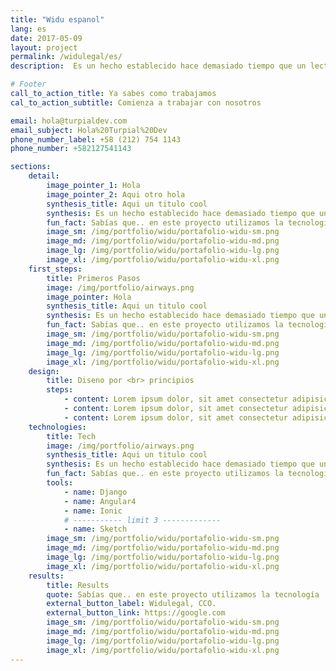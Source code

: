 ```yaml
---
title: "Widu espanol"
lang: es
date: 2017-05-09
layout: project
permalink: /widulegal/es/
description:  Es un hecho establecido hace demasiado tiempo que un lector se distraerá con el contenido del texto...

# Footer
call_to_action_title: Ya sabes como trabajamos
cal_to_action_subtitle: Comienza a trabajar con nosotros

email: hola@turpialdev.com
email_subject: Hola%20Turpial%20Dev
phone_number_label: +58 (212) 754 1143
phone_number: +582127541143

sections:
    detail:
        image_pointer_1: Hola
        image_pointer_2: Aqui otro hola
        synthesis_title: Aqui un titulo cool
        synthesis: Es un hecho establecido hace demasiado tiempo que un lector se distraerá con el contenido del texto Es un hecho establecido hace demasiado tiempo que un lector se distraerá con elcontenido del texto.
        fun_fact: Sabías que.. en este proyecto utilizamos la tecnología ‘Lorem ipsum” para tal cosa texto aqui lorem ipsum para tal cosa texto aqui lorem ipsum.
        image_sm: /img/portfolio/widu/portafolio-widu-sm.png
        image_md: /img/portfolio/widu/portafolio-widu-md.png
        image_lg: /img/portfolio/widu/portafolio-widu-lg.png
        image_xl: /img/portfolio/widu/portafolio-widu-xl.png
    first_steps:
        title: Primeros Pasos
        image: /img/portfolio/airways.png
        image_pointer: Hola
        synthesis_title: Aqui un titulo cool
        synthesis: Es un hecho establecido hace demasiado tiempo que un lector se distraerá con el contenido del texto Es un hecho establecido hace demasiado tiempo que un lector se distraerá con elcontenido del texto.
        fun_fact: Sabías que.. en este proyecto utilizamos la tecnología ‘Lorem ipsum” para tal cosa texto aqui lorem ipsum para tal cosa texto aqui lorem ipsum.
        image_sm: /img/portfolio/widu/portafolio-widu-sm.png
        image_md: /img/portfolio/widu/portafolio-widu-md.png
        image_lg: /img/portfolio/widu/portafolio-widu-lg.png
        image_xl: /img/portfolio/widu/portafolio-widu-xl.png
    design:
        title: Diseno por <br> principios
        steps:
            - content: Lorem ipsum dolor, sit amet consectetur adipisicing elit. Voluptatibus voluptatum nemo vel reprehenderit cumque maxime perferendis. Obcaecati delectus quia non laudantium porro, dicta quae autem nobis iusto ut harum sint!
            - content: Lorem ipsum dolor, sit amet consectetur adipisicing elit. Voluptatibus voluptatum nemo vel reprehenderit cumque maxime perferendis.
            - content: Lorem ipsum dolor, sit amet consectetur adipisicing elit. Voluptatibus voluptatum nemo vel reprehenderit cumque maxime perferendis. Obcaecati delectus quia non laudantium porro.
    technologies:
        title: Tech
        image: /img/portfolio/airways.png
        synthesis_title: Aqui un titulo cool
        synthesis: Es un hecho establecido hace demasiado tiempo que un lector se distraerá con el contenido del texto Es un hecho establecido hace demasiado tiempo que un lector se distraerá con elcontenido del texto.
        fun_fact: Sabías que.. en este proyecto utilizamos la tecnología ‘Lorem ipsum” para tal cosa texto aqui lorem ipsum para tal cosa texto aqui lorem ipsum.
        tools:
            - name: Django
            - name: Angular4
            - name: Ionic
            # ----------- limit 3 -------------
            - name: Sketch
        image_sm: /img/portfolio/widu/portafolio-widu-sm.png
        image_md: /img/portfolio/widu/portafolio-widu-md.png
        image_lg: /img/portfolio/widu/portafolio-widu-lg.png
        image_xl: /img/portfolio/widu/portafolio-widu-xl.png
    results:
        title: Results
        quote: Sabías que.. en este proyecto utilizamos la tecnología ‘Lorem ipsum” para tal cosa texto aqui lorem ipsum para tal cosa texto aqui lorem ipsum.
        external_button_label: Widulegal, CCO.
        external_button_link: https://google.com
        image_sm: /img/portfolio/widu/portafolio-widu-sm.png
        image_md: /img/portfolio/widu/portafolio-widu-md.png
        image_lg: /img/portfolio/widu/portafolio-widu-lg.png
        image_xl: /img/portfolio/widu/portafolio-widu-xl.png
---
```


